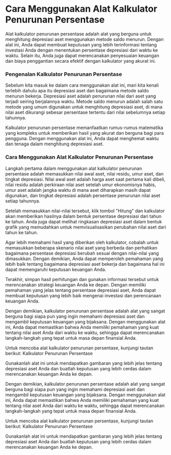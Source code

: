 Cara Menggunakan Alat Kalkulator Penurunan Persentase
=====================================================

Alat kalkulator penurunan persentase adalah alat yang berguna untuk menghitung depresiasi aset menggunakan metode saldo menurun. Dengan alat ini, Anda dapat membuat keputusan yang lebih terinformasi tentang investasi Anda dengan menentukan persentase depresiasi dari waktu ke waktu. Selain itu, Anda juga dapat merencanakan penyesuaian keuangan dan biaya penggantian secara efektif dengan kalkulator yang akurat ini.

### Pengenalan Kalkulator Penurunan Persentase

Sebelum kita masuk ke dalam cara menggunakan alat ini, mari kita kenali terlebih dahulu apa itu depresiasi aset dan bagaimana metode saldo menurun bekerja. Depresiasi aset adalah penurunan nilai dari aset yang terjadi seiring berjalannya waktu. Metode saldo menurun adalah salah satu metode yang umum digunakan untuk menghitung depresiasi aset, di mana nilai aset dikurangi sebesar persentase tertentu dari nilai sebelumnya setiap tahunnya.

Kalkulator penurunan persentase memanfaatkan rumus-rumus matematika yang kompleks untuk memberikan hasil yang akurat dan berguna bagi para pengguna. Dengan menggunakan alat ini, Anda dapat menghemat waktu dan tenaga dalam menghitung depresiasi aset.

### Cara Menggunakan Alat Kalkulator Penurunan Persentase

Langkah pertama dalam menggunakan alat kalkulator penurunan persentase adalah memasukkan nilai awal aset, nilai residu, umur aset, dan tingkat depresiasi. Nilai awal aset adalah harga aset saat pertama kali dibeli, nilai residu adalah perkiraan nilai aset setelah umur ekonomisnya habis, umur aset adalah jangka waktu di mana aset diharapkan masih dapat digunakan, dan tingkat depresiasi adalah persentase penurunan nilai aset setiap tahunnya.

Setelah memasukkan nilai-nilai tersebut, klik tombol "Hitung" dan kalkulator akan memberikan hasilnya dalam bentuk persentase depresiasi dari tahun ke tahun. Anda juga dapat melihat ringkasan depresiasi aset dalam bentuk grafik yang memudahkan untuk memvisualisasikan perubahan nilai aset dari tahun ke tahun.

Agar lebih memahami hasil yang diberikan oleh kalkulator, cobalah untuk memasukkan beberapa skenario nilai aset yang berbeda dan perhatikan bagaimana persentase depresiasi berubah sesuai dengan nilai-nilai yang dimasukkan. Dengan demikian, Anda dapat memperoleh pemahaman yang lebih baik tentang bagaimana depresiasi aset bekerja dan bagaimana hal ini dapat memengaruhi keputusan keuangan Anda.

Terakhir, simpan hasil perhitungan dan gunakan informasi tersebut untuk merencanakan strategi keuangan Anda ke depan. Dengan memiliki pemahaman yang jelas tentang persentase depresiasi aset, Anda dapat membuat keputusan yang lebih baik mengenai investasi dan perencanaan keuangan Anda.

Dengan demikian, kalkulator penurunan persentase adalah alat yang sangat berguna bagi siapa pun yang ingin memahami depresiasi aset dan mengambil keputusan keuangan yang bijaksana. Dengan menggunakan alat ini, Anda dapat memastikan bahwa Anda memiliki pemahaman yang kuat tentang nilai aset Anda dari waktu ke waktu, sehingga dapat merencanakan langkah-langkah yang tepat untuk masa depan finansial Anda.

Untuk mencoba alat kalkulator penurunan persentase, kunjungi tautan berikut: Kalkulator Penurunan Persentase

Gunakanlah alat ini untuk mendapatkan gambaran yang lebih jelas tentang depresiasi aset Anda dan buatlah keputusan yang lebih cerdas dalam merencanakan keuangan Anda ke depan.

Dengan demikian, kalkulator penurunan persentase adalah alat yang sangat berguna bagi siapa pun yang ingin memahami depresiasi aset dan mengambil keputusan keuangan yang bijaksana. Dengan menggunakan alat ini, Anda dapat memastikan bahwa Anda memiliki pemahaman yang kuat tentang nilai aset Anda dari waktu ke waktu, sehingga dapat merencanakan langkah-langkah yang tepat untuk masa depan finansial Anda.

Untuk mencoba alat kalkulator penurunan persentase, kunjungi tautan berikut: Kalkulator Penurunan Persentase

Gunakanlah alat ini untuk mendapatkan gambaran yang lebih jelas tentang depresiasi aset Anda dan buatlah keputusan yang lebih cerdas dalam merencanakan keuangan Anda ke depan.